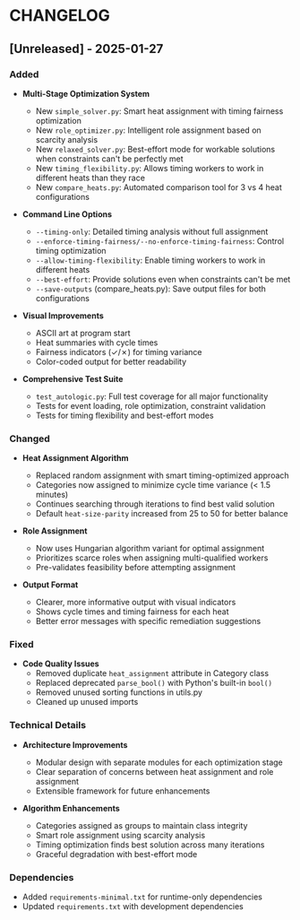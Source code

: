 # CHANGELOG

## [Unreleased] - 2025-01-27

### Added
- **Multi-Stage Optimization System**
  - New `simple_solver.py`: Smart heat assignment with timing fairness optimization
  - New `role_optimizer.py`: Intelligent role assignment based on scarcity analysis
  - New `relaxed_solver.py`: Best-effort mode for workable solutions when constraints can't be perfectly met
  - New `timing_flexibility.py`: Allows timing workers to work in different heats than they race
  - New `compare_heats.py`: Automated comparison tool for 3 vs 4 heat configurations

- **Command Line Options**
  - `--timing-only`: Detailed timing analysis without full assignment
  - `--enforce-timing-fairness/--no-enforce-timing-fairness`: Control timing optimization
  - `--allow-timing-flexibility`: Enable timing workers to work in different heats
  - `--best-effort`: Provide solutions even when constraints can't be met
  - `--save-outputs` (compare_heats.py): Save output files for both configurations

- **Visual Improvements**
  - ASCII art at program start
  - Heat summaries with cycle times
  - Fairness indicators (✓/✗) for timing variance
  - Color-coded output for better readability

- **Comprehensive Test Suite**
  - `test_autologic.py`: Full test coverage for all major functionality
  - Tests for event loading, role optimization, constraint validation
  - Tests for timing flexibility and best-effort modes

### Changed
- **Heat Assignment Algorithm**
  - Replaced random assignment with smart timing-optimized approach
  - Categories now assigned to minimize cycle time variance (< 1.5 minutes)
  - Continues searching through iterations to find best valid solution
  - Default `heat-size-parity` increased from 25 to 50 for better balance

- **Role Assignment**
  - Now uses Hungarian algorithm variant for optimal assignment
  - Prioritizes scarce roles when assigning multi-qualified workers
  - Pre-validates feasibility before attempting assignment

- **Output Format**
  - Clearer, more informative output with visual indicators
  - Shows cycle times and timing fairness for each heat
  - Better error messages with specific remediation suggestions

### Fixed
- **Code Quality Issues**
  - Removed duplicate `heat_assignment` attribute in Category class
  - Replaced deprecated `parse_bool()` with Python's built-in `bool()`
  - Removed unused sorting functions in utils.py
  - Cleaned up unused imports

### Technical Details
- **Architecture Improvements**
  - Modular design with separate modules for each optimization stage
  - Clear separation of concerns between heat assignment and role assignment
  - Extensible framework for future enhancements

- **Algorithm Enhancements**
  - Categories assigned as groups to maintain class integrity
  - Smart role assignment using scarcity analysis
  - Timing optimization finds best solution across many iterations
  - Graceful degradation with best-effort mode

### Dependencies
- Added `requirements-minimal.txt` for runtime-only dependencies
- Updated `requirements.txt` with development dependencies